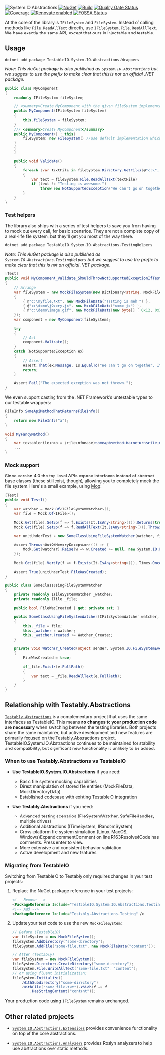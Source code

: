 ![System.IO.Abstractions](https://socialify.git.ci/TestableIO/System.IO.Abstractions/image?description=1&font=Source%20Code%20Pro&forks=1&issues=1&pattern=Charlie%20Brown&pulls=1&stargazers=1&theme=Dark)
[![NuGet](https://img.shields.io/nuget/v/TestableIO.System.IO.Abstractions.svg)](https://www.nuget.org/packages/TestableIO.System.IO.Abstractions)
[![Build](https://github.com/TestableIO/System.IO.Abstractions/actions/workflows/build.yml/badge.svg)](https://github.com/TestableIO/System.IO.Abstractions/actions/workflows/build.yml)
[![Quality Gate Status](https://sonarcloud.io/api/project_badges/measure?project=TestableIO_System.IO.Abstractions&metric=alert_status)](https://sonarcloud.io/summary/new_code?id=TestableIO_System.IO.Abstractions)
[![Coverage](https://sonarcloud.io/api/project_badges/measure?project=TestableIO_System.IO.Abstractions&metric=coverage)](https://sonarcloud.io/summary/new_code?id=TestableIO_System.IO.Abstractions)
[![Renovate enabled](https://img.shields.io/badge/renovate-enabled-brightgreen.svg)](https://renovatebot.com/)
[![FOSSA Status](https://app.fossa.com/api/projects/git%2Bgithub.com%2FTestableIO%2FSystem.IO.Abstractions.svg?type=shield)](https://app.fossa.com/projects/git%2Bgithub.com%2FTestableIO%2FSystem.IO.Abstractions?ref=badge_shield)

At the core of the library is `IFileSystem` and `FileSystem`. Instead of calling methods like `File.ReadAllText` directly, use `IFileSystem.File.ReadAllText`. We have exactly the same API, except that ours is injectable and testable.

## Usage

```shell
dotnet add package TestableIO.System.IO.Abstractions.Wrappers
```

*Note: This NuGet package is also published as `System.IO.Abstractions` but we suggest to use the prefix to make clear that this is not an official .NET package.*

```csharp
public class MyComponent
{
    readonly IFileSystem fileSystem;

    // <summary>Create MyComponent with the given fileSystem implementation</summary>
    public MyComponent(IFileSystem fileSystem)
    {
        this.fileSystem = fileSystem;
    }
    /// <summary>Create MyComponent</summary>
    public MyComponent() : this(
        fileSystem: new FileSystem() //use default implementation which calls System.IO
    )
    {
    }

    public void Validate()
    {
        foreach (var textFile in fileSystem.Directory.GetFiles(@"c:\", "*.txt", SearchOption.TopDirectoryOnly))
        {
            var text = fileSystem.File.ReadAllText(textFile);
            if (text != "Testing is awesome.")
                throw new NotSupportedException("We can't go on together. It's not me, it's you.");
        }
    }
}
```

### Test helpers

The library also ships with a series of test helpers to save you from having to mock out every call, for basic scenarios. They are not a complete copy of a real-life file system, but they'll get you most of the way there.

```shell
dotnet add package TestableIO.System.IO.Abstractions.TestingHelpers
```

*Note: This NuGet package is also published as `System.IO.Abstractions.TestingHelpers` but we suggest to use the prefix to make clear that this is not an official .NET package.*

```csharp
[Test]
public void MyComponent_Validate_ShouldThrowNotSupportedExceptionIfTestingIsNotAwesome()
{
    // Arrange
    var fileSystem = new MockFileSystem(new Dictionary<string, MockFileData>
    {
        { @"c:\myfile.txt", new MockFileData("Testing is meh.") },
        { @"c:\demo\jQuery.js", new MockFileData("some js") },
        { @"c:\demo\image.gif", new MockFileData(new byte[] { 0x12, 0x34, 0x56, 0xd2 }) }
    });
    var component = new MyComponent(fileSystem);

    try
    {
        // Act
        component.Validate();
    }
    catch (NotSupportedException ex)
    {
        // Assert
        Assert.That(ex.Message, Is.EqualTo("We can't go on together. It's not me, it's you."));
        return;
    }

    Assert.Fail("The expected exception was not thrown.");
}
```

We even support casting from the .NET Framework's untestable types to our testable wrappers:

```csharp
FileInfo SomeApiMethodThatReturnsFileInfo()
{
    return new FileInfo("a");
}

void MyFancyMethod()
{
    var testableFileInfo = (FileInfoBase)SomeApiMethodThatReturnsFileInfo();
    ...
}
```

### Mock support

Since version 4.0 the top-level APIs expose interfaces instead of abstract base classes (these still exist, though), allowing you to completely mock the file system. Here's a small example, using [Moq](https://github.com/moq/moq4):

```csharp
[Test]
public void Test1()
{
    var watcher = Mock.Of<IFileSystemWatcher>();
    var file = Mock.Of<IFile>();

    Mock.Get(file).Setup(f => f.Exists(It.IsAny<string>())).Returns(true);
    Mock.Get(file).Setup(f => f.ReadAllText(It.IsAny<string>())).Throws<OutOfMemoryException>();

    var unitUnderTest = new SomeClassUsingFileSystemWatcher(watcher, file);

    Assert.Throws<OutOfMemoryException>(() => {
        Mock.Get(watcher).Raise(w => w.Created += null, new System.IO.FileSystemEventArgs(System.IO.WatcherChangeTypes.Created, @"C:\Some\Directory", "Some.File"));
    });

    Mock.Get(file).Verify(f => f.Exists(It.IsAny<string>()), Times.Once);

    Assert.True(unitUnderTest.FileWasCreated);
}

public class SomeClassUsingFileSystemWatcher
{
    private readonly IFileSystemWatcher _watcher;
    private readonly IFile _file;

    public bool FileWasCreated { get; private set; }

    public SomeClassUsingFileSystemWatcher(IFileSystemWatcher watcher, IFile file)
    {
        this._file = file;
        this._watcher = watcher;
        this._watcher.Created += Watcher_Created;
    }

    private void Watcher_Created(object sender, System.IO.FileSystemEventArgs e)
    {
        FileWasCreated = true;

        if(_file.Exists(e.FullPath))
        {
            var text = _file.ReadAllText(e.FullPath);
        }
    }
}
```

## Relationship with Testably.Abstractions

[`Testably.Abstractions`](https://github.com/Testably/Testably.Abstractions) is a complementary project that uses the same interfaces as TestableIO. This means **no changes to your production code are necessary** when switching between the testing libraries.
Both projects share the same maintainer, but active development and new features are primarily focused on the Testably.Abstractions project. TestableIO.System.IO.Abstractions continues to be maintained for stability and compatibility, but significant new functionality is unlikely to be added.

### When to use Testably.Abstractions vs TestableIO
- **Use TestableIO.System.IO.Abstractions** if you need:
  - Basic file system mocking capabilities
  - Direct manipulation of stored file entities (MockFileData, MockDirectoryData)
  - Established codebase with existing TestableIO integration

- **Use Testably.Abstractions** if you need:
  - Advanced testing scenarios (FileSystemWatcher, SafeFileHandles, multiple drives)
  - Additional abstractions (ITimeSystem, IRandomSystem)
  - Cross-platform file system simulation (Linux, MacOS, Windows)Expand commentComment on line R163ResolvedCode has comments. Press enter to view.
  - More extensive and consistent behavior validation
  - Active development and new features


### Migrating from TestableIO
Switching from TestableIO to Testably only requires changes in your test projects:

1. Replace the NuGet package reference in your test projects:
   ```xml
   <!-- Remove -->
   <PackageReference Include="TestableIO.System.IO.Abstractions.TestingHelpers" />
   <!-- Add -->
   <PackageReference Include="Testably.Abstractions.Testing" />
   ```

2. Update your test code to use the new `MockFileSystem`:
   ```csharp
   // Before (TestableIO)
   var fileSystem = new MockFileSystem();
   fileSystem.AddDirectory("some-directory");
   fileSystem.AddFile("some-file.txt", new MockFileData("content"));

   // After (Testably)
   var fileSystem = new MockFileSystem();
   fileSystem.Directory.CreateDirectory("some-directory");
   fileSystem.File.WriteAllText("some-file.txt", "content");
   // or using fluent initialization:
   fileSystem.Initialize()
       .WithSubdirectory("some-directory")
       .WithFile("some-file.txt").Which(f => f
           .HasStringContent("content"));
   ```

Your production code using `IFileSystem` remains unchanged.

## Other related projects

-   [`System.IO.Abstractions.Extensions`](https://github.com/TestableIO/System.IO.Abstractions.Extensions)
    provides convenience functionality on top of the core abstractions.

-   [`System.IO.Abstractions.Analyzers`](https://github.com/TestableIO/System.IO.Abstractions.Analyzers)
    provides Roslyn analyzers to help use abstractions over static methods.